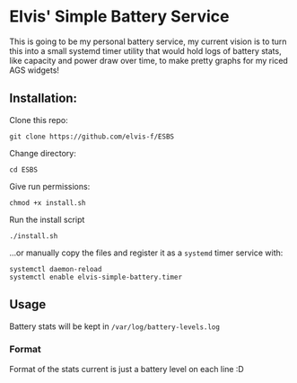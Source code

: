 # Elvis' Simple Battery Service

This is going to be my personal battery service, my current vision is to turn this into a small systemd timer utility that would hold logs of battery stats, like capacity and power draw over time, to make pretty graphs for my riced AGS widgets!

## Installation:

Clone this repo:
```
git clone https://github.com/elvis-f/ESBS
```
Change directory:
```
cd ESBS
```
Give run permissions:
```
chmod +x install.sh
```
Run the install script
```
./install.sh
```
...or manually copy the files and register it as a `systemd` timer service with:
```
systemctl daemon-reload
systemctl enable elvis-simple-battery.timer
```

## Usage

Battery stats will be kept in `/var/log/battery-levels.log`

### Format

Format of the stats current is just a battery level on each line :D